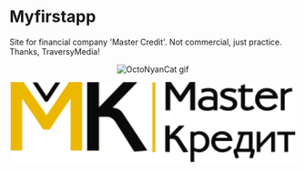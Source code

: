 # Myfirstapp

Site for financial company 'Master Credit'. Not commercial, just practice.
Thanks, TraversyMedia!


<p align="center">
	 <img src="https://octodex.github.com/images/nyantocat.gif" alt="OctoNyanCat gif">
</p>


<p align="center">
  <img src="https://github.com/Maintrust/master_credit/blob/master/images/logo.svg" alt="Logo image" width="500">
</p>